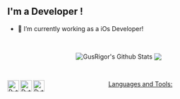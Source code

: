## I'm a Developer !
- :telescope: I’m currently working as a iOs Developer!

<br />

<p align = "center">
  <img align="center" src="https://readme-stats-github.vercel.app/api?username=GusRigor&show_icons=true&include_all_commits=true&count_private=true&theme=radical" alt="GusRigor's Github Stats" />
  <img align="center" src="https://readme-stats-github.vercel.app/api/top-langs/?username=GusRigor&theme=radical&count_private=true" />
</p>
<br />

<p align="center"=>
    <a href="https://github.com/GusRigor/%22%3E<img src="https://img.shields.io/github/followers/fexd12.svg?label=GitHub&style=social" alt="GitHub"></a>&nbsp;&nbsp;
    <a href="https://www.linkedin.com/in/gustavo-gomes-rigor-61a983170/<img src="https://img.shields.io/badge/LinkedIn--_.svg?style=social&logo=linkedin" alt="LinkedIn</a>

<br />
</p>
<br />

### Languages and Tools:

<img align="left" alt="Python" width="26px" src="https://cdn.jsdelivr.net/npm/simple-icons@3.4.0/icons/c.svg" />
<img align="left" alt="Python" width="26px" src="https://cdn.jsdelivr.net/npm/simple-icons@3.4.0/icons/python.svg" />
<img align="left" alt="Python" width="26px" src="https://cdn.jsdelivr.net/npm/simple-icons@3.4.0/icons/swift.svg" />
<br />
